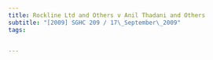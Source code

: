 ```yaml
---
title: Rockline Ltd and Others v Anil Thadani and Others 
subtitle: "[2009] SGHC 209 / 17\_September\_2009"
tags:


---
```


